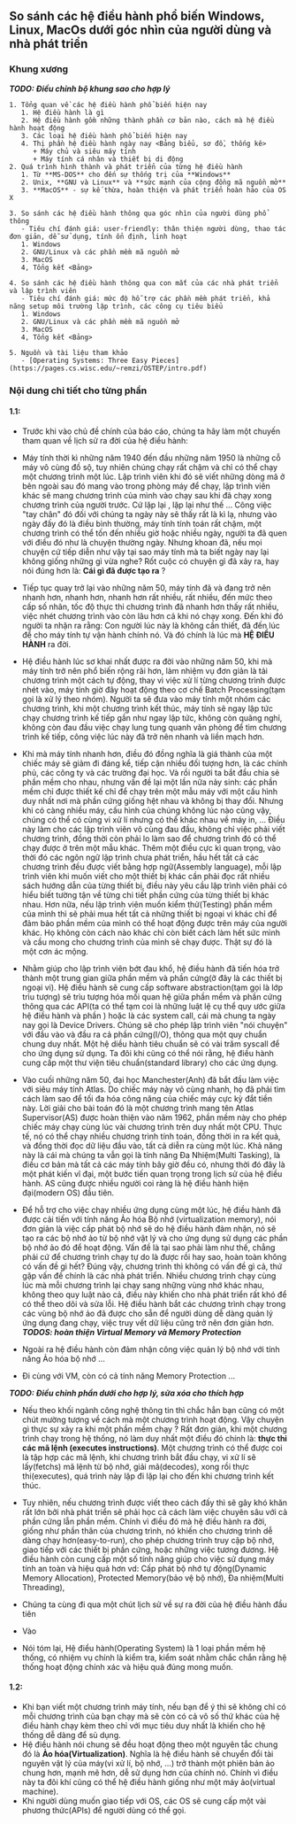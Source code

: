 ## So sánh các hệ điều hành phổ biến Windows, Linux, MacOs dưới góc nhìn của người dùng và nhà phát triển

### Khung xương
***TODO: Điều chỉnh bộ khung sao cho hợp lý***

    1. Tổng quan về các hệ điều hành phổ biến hiện nay
       1. Hệ điều hành là gì
       2. Hệ điều hành gồm những thành phần cơ bản nào, cách mà hệ điều hành hoạt động
       3. Các loại hệ điều hành phổ biến hiện nay
       4. Thị phần hệ điều hành ngày nay <Bảng biểu, sơ đồ, thống kê>
          + Máy chủ và siêu máy tính
          + Máy tính cá nhân và thiết bị di động
    2. Quá trình hình thành và phát triển của từng hệ điều hành
       1. Từ **MS-DOS** cho đến sự thống trị của **Windows**
       2. Unix, **GNU và Linux** và **sức mạnh của cộng đồng mã nguồn mở**
       3. **MacOS** - sự kế thừa, hoàn thiện và phát triển hoàn hảo của OS X

    3. So sánh các hệ điều hành thông qua góc nhìn của người dùng phổ thông
       - Tiêu chí đánh giá: user-friendly: thân thiện người dùng, thao tác đơn giản, dễ sử dụng, tính ổn định, linh hoạt
       1. Windows
       2. GNU/Linux và các phần mềm mã nguồn mở
       3. MacOS
       4, Tổng kết <Bảng>

    4. So sánh các hệ điều hành thông qua con mắt của các nhà phát triển và lập trình viên
       - Tiêu chí đánh giá: mức độ hỗ trợ các phần mềm phát triển, khả năng setup môi trường lập trình, các công cụ tiêu biểu
       1. Windows
       2. GNU/Linux và các phần mềm mã nguồn mở
       3. MacOS
       4, Tổng kết <Bảng>

    5. Nguồn và tài liệu tham khảo
       - [Operating Systems: Three Easy Pieces](https://pages.cs.wisc.edu/~remzi/OSTEP/intro.pdf)

### Nội dung chi tiết cho từng phần

#### 1.1:
- Trước khi vào chủ đề chính của báo cáo, chúng ta hãy làm một chuyến tham quan về lịch sử ra đời của hệ điều hành:
- Máy tính thời kì những năm 1940 đến đầu những năm 1950 là những cỗ máy vô cùng đồ sộ, tuy nhiên chúng chạy rất chậm và chỉ có thể chạy một chương trình một lúc. Lập trình viên khi đó sẽ viết những dòng mã ở bên ngoài sau đó mang vào trong phòng máy để chạy, lập trình viên khác sẽ mang chương trình của mình vào chạy sau khi đã chạy xong chương trình của người trước. Cứ lặp lại , lặp lại như thế ... Công việc "tay chân" đó đối với chúng ta ngày này sẽ thấy rất là kì lạ, nhưng vào ngày đấy đó là điều bình thường, máy tính tính toán rất chậm, một chương trình có thể tốn đến nhiều giờ hoặc nhiều ngày, người ta đã quen với điều đó như là chuyện thường ngày. Nhưng khoan đã, nếu mọi chuyện cứ tiếp diễn như vậy tại sao máy tính mà ta biết ngày nay lại không giống những gì vừa nghe? Rốt cuộc có chuyện gì đã xảy ra, hay nói đúng hơn là: **Cái gì đã được tạo ra** ?
- Tiếp tục quay trở lại vào những năm 50, máy tính đã và đang trở nên nhanh hơn, nhanh hơn, nhanh hơn rất nhiều, rất nhiều, đến mức theo cấp số nhân, tốc độ thực thi chương trình đã nhanh hơn thấy rất nhiều, việc nhét chương trình vào còn lâu hơn cả khi nó chạy xong. Đến khi đó người ta nhận ra rằng: Con người lúc này là không cần thiết, đã đến lúc để cho máy tính tự vận hành chính nó. Và đó chính là lúc mà **HỆ ĐIỀU HÀNH** ra đời.
- Hệ điều hành lúc sơ khai nhất được ra đời vào những năm 50, khi mà máy tính trở nên phổ biến rộng rãi hơn, làm nhiệm vụ đơn giản là tải chương trình một cách tự động, thay vì việc xử lí từng chương trình được nhét vào, máy tính giờ đây hoạt động theo cơ chế Batch Processing(tạm gọi là xử lý theo nhóm). Người ta sẽ đưa vào máy tính một nhóm các chương trình, khi một chương trình kết thúc, máy tính sẽ ngay lập tức chạy chương trình kế tiếp gần như ngay lập tức, không còn quãng nghỉ, không còn đau đầu việc chạy lung tung quanh văn phòng để tìm chương trình kế tiếp, công việc lúc này đã trở nên nhanh và liền mạch hơn.
- Khi mà máy tính nhanh hơn, điều đó đồng nghĩa là giá thành của một chiếc máy sẽ giảm đi đáng kể, tiếp cận nhiều đối tượng hơn, là các chính phủ, các công ty và các trường đại học. Và rồi người ta bắt đầu chia sẻ phần mềm cho nhau, nhưng vấn đề lại một lần nữa nảy sinh: các phần mềm chỉ được thiết kế chỉ để chạy trên một mẫu máy với một cấu hình duy nhất nơi mà phần cứng giống hệt nhau và không bị thay đổi. Nhưng khi có càng nhiều máy, cấu hình của chúng không lúc nào cũng vậy, chúng có thể có cùng vi xử lí nhưng có thể khác nhau về máy in, ... Điều này làm cho các lập trình viên vô cùng đau đầu, không chỉ việc phải viết chương trình, đồng thời còn phải lo làm sao để chương trình đó có thể chạy được ở trên một mẫu khác. Thêm một điều cực kì quan trọng, vào thời đó các ngôn ngữ lập trình chưa phát triển, hầu hết tất cả các chương trình đều được viết bằng hợp ngữ(Assembly language), mỗi lập trình viên khi muốn viết cho một thiết bị khác cần phải đọc rất nhiều sách hướng dẫn của từng thiết bị, điều này yêu cầu lập trình viên phải có hiểu biết tường tận về từng chi tiết phần cứng của từng thiết bị khác nhau. Hơn nữa, nếu lập trình viên muốn kiểm thử(Testing) phần mềm của mình thì sẽ phải mua hết tất cả những thiết bị ngoại vi khác chỉ để đảm bảo phần mềm của mình có thể hoạt động được trên máy của người khác. Họ không còn cách nào khác chỉ còn biết cách làm hết sức mình và cầu mong cho chương trình của mình sẽ chạy được. Thật sự đó là một cơn ác mộng.
- Nhằm giúp cho lập trình viên bớt đau khổ, hệ điều hành đã tiến hóa trở thành một trung gian giữa phần mềm và phần cứng(ở đây là các thiết bị ngoại vi). Hệ điều hành sẽ cung cấp software abstraction(tạm gọi là lớp trìu tượng) sẽ trìu tượng hóa mối quan hệ giữa phần mềm và phần cứng thông qua các API(ta có thể tạm coi là những luật lệ cụ thể quy ước giữa hệ điều hành và phần ) hoặc là các system call, cái mà chung ta ngày nay gọi là Device Drivers. Chúng sẽ cho phép lập trình viên "nói chuyện" với đầu vào và đầu ra cả phần cứng(I/O), thông qua một quy chuẩn chung duy nhất. Một hệ diều hành tiêu chuẩn sẽ có vài trăm syscall để cho ứng dụng sử dụng. Ta đôi khi cũng có thể nói rằng, hệ điều hành cung cấp một thư viện tiêu chuẩn(standard library) cho các ứng dụng.
- Vào cuối những năm 50, đại học Manchester(Anh) đã bắt đầu làm việc với siêu máy tính Atlas. Do chiếc máy này vô cùng nhanh, họ đã phải tìm cách làm sao để tối đa hóa công năng của chiếc máy cực kỳ đắt tiền này. Lời giải cho bài toán đó là một chương trình mang tên Atlas Supervisor(AS) được hoàn thiện vào năm 1962, phần mềm này cho phép chiếc máy chạy cùng lúc vài chương trình trên duy nhất một CPU. Thực tế, nó có thể chạy nhiều chương trình tính toán, đồng thời in ra kết quả, và đồng thời đọc dữ liệu đầu vào, tất cả diễn ra cùng một lúc. Khả năng này là cái mà chúng ta vẫn gọi là tính năng Đa Nhiệm(Multi Tasking), là điều cơ bản mà tất cả các máy tính bây giờ đều có, nhưng thời đó đây là một phát kiến vĩ đại, một bước tiến quan trọng trong lịch sử của hệ điều hành. AS cũng được nhiều người coi ràng là hệ điều hành hiện đại(modern OS) đầu tiên.
- Để hỗ trợ cho việc chạy nhiều ứng dụng cùng một lúc, hệ điều hành đã được cải tiến với tính năng Ảo hóa Bộ nhớ (virtualization memory), nói đơn giản là việc cấp phát bộ nhớ sẽ do hệ điều hành đảm nhận, nó sẽ tạo ra các bộ nhớ ảo từ bộ nhớ vật lý và cho ứng dụng sử dụng các phần bộ nhớ ảo đó để hoạt động. Vấn đề là tại sao phải làm như thế, chẳng phải cứ để chương trình chạy tự do là được rồi hay sao, hoàn toàn không có vấn đề gì hết? Đúng vậy, chương trình thì không có vấn đề gì cả, thứ gặp vấn đề chính là các nhà phát triển. Nhiều chương trình chạy cùng lúc mà mỗi chương trình lại chạy sang những vùng nhớ khác nhau, không theo quy luật nào cả, điều này khiến cho nhà phát triển rất khó để có thể theo dõi và sửa lỗi. Hệ điều hành bắt các chương trình chạy trong các vùng bộ nhớ ảo đã được cho sẵn để người dùng dễ dàng quản lý ứng dụng đang chạy, việc truy vết dữ liệu cũng trở nên đơn giản hơn.
***TODOS: hoàn thiện Virtual Memory và Memory Protection***

- Ngoài ra hệ điều hành còn đảm nhận công việc quản lý bộ nhớ với tính năng Ảo hóa bộ nhớ ...
- Đi cùng với VM, còn có cả tính năng Memory Protection ...

***TODO: Điều chỉnh phần dưới cho hợp lý, sửa xóa cho thích hợp***

- Nếu theo khối ngành công nghệ thông tin thì chắc hẳn bạn cũng có một chút mường tượng về cách mà một chương trình hoạt động. Vậy chuyện gì thực sự xảy ra khi một phần mềm chạy ? Rất đơn giản, khi một chương trình chạy trong hệ thống, nó làm duy nhất một điều đó chính là: **thực thi các mã lệnh (executes instructions)**. Một chương trình có thể được coi là tập hợp các mã lệnh, khi chương trình bắt đầu chạy, vi xử lí sẽ lấy(fetchs) mã lệnh từ bộ nhớ, giải mã(decodes), xong rồi thực thi(executes), quá trình này lặp đi lặp lại cho đến khi chương trình kết thúc.

- Tuy nhiên,  nếu chương trình được viết theo cách đấy thì sẽ gây khó khăn rất lớn bởi nhà phát triển sẽ phải học cả cách làm việc chuyên sâu với cả phần cứng lẫn phần mềm. Chính vì điều đó mà hệ điều hành ra đời, giống như phần thân của chương trình, nó khiến cho chương trình dễ dàng chạy hơn(easy-to-run), cho phép chương trình truy cập bộ nhớ, giao tiếp với các thiết bị phần cứng, hoặc những việc tương đương. Hệ điều hành còn cung cấp một số tính năng giúp cho việc sử dụng máy tính an toàn và hiệu quả hơn vd: Cấp phát bộ nhớ tự động(Dynamic Memory Allocation), Protected Memory(bảo vệ bộ nhớ), Đa nhiệm(Multi Threading), 

- Chúng ta cùng đi qua một chút lịch sử về sự ra đời của hệ điều hành đầu tiên
+ Vào

- Nói tóm lại, Hệ điểu hành(Operating System) là 1 loại phần mềm hệ thống, có nhiệm vụ chính là kiểm tra, kiểm soát nhằm chắc chắn rằng hệ thống hoạt động chính xác và hiệu quả đúng mong muốn.

#### 1.2:
- Khi bạn viết một chương trình máy tính, nếu bạn để ý thì sẽ không chỉ có mỗi chương trình của bạn chạy mà sẽ còn có cả vô số thứ khác của hệ điều hành chạy kèm theo chỉ với mục tiêu duy nhất là khiến cho hệ thống dễ dàng để sủ dụng.
- Hệ điều hành nói chung sẽ đều hoạt động theo một nguyên tắc chung đó là **Ảo hóa(Virtualization)**. Nghĩa là hệ điều hành sẽ chuyển đổi tài nguyên vật lý của máy(vi xử lí, bộ nhớ, ...) trở thành một phiên bản ảo chung hơn, mạnh mẽ hơn, dễ sử dụng hơn của chính nó. Chính vì điều này ta đôi khí cũng có thể hệ điều hành giống như một máy ảo(virtual machine).
- Khi người dùng muốn giao tiếp với OS, các OS sẽ cung cấp một vài phương thức(APIs) để người dùng có thể gọi.
